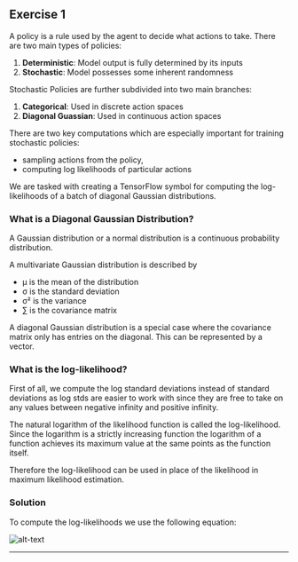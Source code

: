
## Exercise 1

A policy is a rule used by the agent to decide what actions to take. There are two main types of policies:
1. **Deterministic**: Model output is fully determined by its inputs
2. **Stochastic**: Model possesses some inherent randomness

Stochastic Policies are further subdivided into two main branches:
1. **Categorical**: Used in discrete action spaces
2. **Diagonal Guassian**: Used in continuous action spaces

There are two key computations which are especially important for training stochastic policies:

+ sampling actions from the policy,
+ computing log likelihoods of particular actions



We are tasked with creating a TensorFlow symbol for computing the log-likelihoods of a batch of diagonal Gaussian distributions.

### What is a Diagonal Gaussian Distribution?

A Gaussian distribution or a normal distribution is a continuous probability distribution.

A multivariate Gaussian distribution is described by 

+ μ is the mean of the distribution
+ σ is the standard deviation
+ σ² is the variance
+ ∑ is the covariance matrix

A diagonal Gaussian distribution is a special case where the covariance matrix only has entries on the diagonal. This can be represented by a vector. 

### What is the log-likelihood?

First of all, we compute the log standard deviations instead of standard deviations as log stds are easier to work with since they are free to take on any values between negative infinity and positive infinity.

The natural logarithm of the likelihood function is called the log-likelihood. Since the logarithm is a strictly increasing function the logarithm of a function achieves its maximum value at the same points as the function itself.

Therefore the log-likelihood can be used in place of the likelihood in maximum likelihood estimation.


### Solution 

To compute the log-likelihoods we use the following equation:

![alt-text](https://spinningup.openai.com/en/latest/_images/math/003c0eae9ef9660bf067815175ddd51b487c5191.svg)

---
